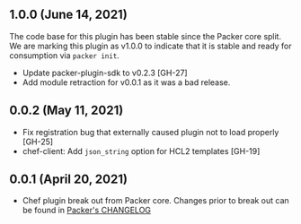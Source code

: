 ## 1.0.0 (June 14, 2021)
The code base for this plugin has been stable since the Packer core split.
We are marking this plugin as v1.0.0 to indicate that it is stable and ready for consumption via `packer init`.

* Update packer-plugin-sdk to v0.2.3 [GH-27]
* Add module retraction for v0.0.1 as it was a bad release.

## 0.0.2 (May 11, 2021)

* Fix registration bug that externally caused plugin not to load properly [GH-25]
* chef-client: Add `json_string` option for HCL2 templates [GH-19]

## 0.0.1 (April 20, 2021)

* Chef plugin break out from Packer core. Changes prior to break out can be found in [Packer's CHANGELOG](https://github.com/hashicorp/packer/blob/master/CHANGELOG.md)

